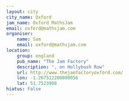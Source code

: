 ```yaml
---
layout: city                                           
city_name: Oxford                                                               
jam_name: Oxford MathsJam
email: oxford@mathsjam.com
organiser:
    name: Sam
    email: oxford@mathsjam.com
location:
    group: england
    pub_name: "The Jam Factory"
    description: ", on Hollybush Row"
    url: http://www.thejamfactoryoxford.com/
    lon: -1.267512200000056
    lat: 51.7523908
hiatus: False
---
```

